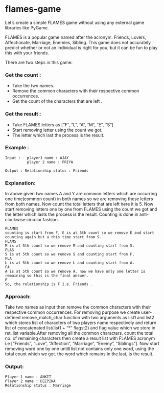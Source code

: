 # flames-game

Let’s create a simple FLAMES game without using any external game libraries like PyGame.

FLAMES is a popular game named after the acronym: Friends, Lovers, Affectionate, Marriage, Enemies, Sibling. This game does not accurately predict whether or not an individual is right for you, but it can be fun to play this with your friends.

There are two steps in this game:

### Get the count :

 * Take the two names.
* Remove the common characters with their respective common occurrences.
* Get the count of the characters that are left .

### Get the result :


* Take FLAMES letters as [“F”, “L”, “A”, “M”, “E”, “S”]
* Start removing letter using the count we got.
* The letter which last the process is the result.

### Example :
```
Input :   player1 name : AJAY
          player 2 name : PRIYA

Output : Relationship status : Friends

```
### Explanation: 

In above given two names A and Y are common letters which are occurring one time(common count) in both names so we are removing these letters from both names. Now count the total letters that are left here it is 5. Now start removing letters one by one from FLAMES using the count we got and the letter which lasts the process is the result.
Counting is done in anti-clockwise circular fashion.

```
FLAMES
counting is start from F, E is at 5th count so we remove E and start counting again but a this time start from S.
FLAMS
M is at 5th count so we remove M and counting start from S.
FLAS
S is at 5th count so we remove S and counting start from F.
FLA
L is at 5th count so we remove L and counting start from A.
FA
A is at 5th count so we remove A. now we have only one letter is remaining so this is the final answer.
F
So, the relationship is F i.e. Friends .

```
### Approach: 

Take two names as input then remove the common characters with their respective common occurrences. For removing purpose we create user-defined remove_match_char function with two arguments as list1 and list2 which stores list of characters of two players name respectively and return list of concatenated list(list1 + “*” flagst2) and flag value which we store in ret_list variable.After removing all the common characters, count the total no. of remaining characters then create a result list with FLAMES acronym i.e [“Friends”, “Love”, “Affection”, “Marriage”, “Enemy”, “Siblings”]. Now start removing word one by one untill list not contains only one word, using the total count which we got. the word which remains in the last, is the result.

### Output:
```
Player 1 name : ANKIT
Player 2 name : DEEPIKA
Relationship status : Marriage
```










